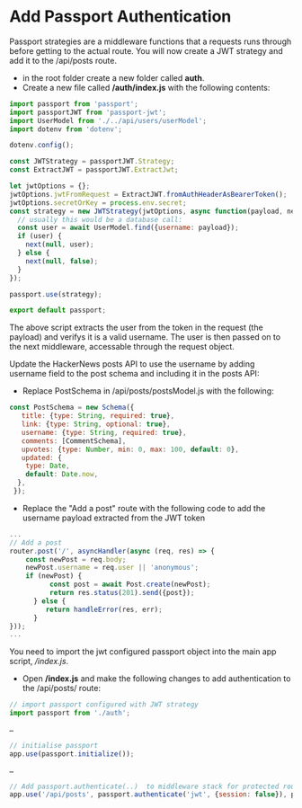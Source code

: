# Add Passport Authentication

Passport strategies are a middleware functions that a requests runs through before getting to the actual route.​ You will now create a JWT strategy and add it to the /api/posts route.

+ in the root folder create a new folder called **auth**.
+ Create a new file called **/auth/index.js** with the following contents:

~~~javascript
import passport from 'passport';
import passportJWT from 'passport-jwt';
import UserModel from './../api/users/userModel';
import dotenv from 'dotenv';

dotenv.config();

const JWTStrategy = passportJWT.Strategy;
const ExtractJWT = passportJWT.ExtractJwt;

let jwtOptions = {};
jwtOptions.jwtFromRequest = ExtractJWT.fromAuthHeaderAsBearerToken();
jwtOptions.secretOrKey = process.env.secret;
const strategy = new JWTStrategy(jwtOptions, async function(payload, next) {
  // usually this would be a database call:
  const user = await UserModel.find({username: payload});
  if (user) {
    next(null, user);
  } else {
    next(null, false);
  }
});

passport.use(strategy);

export default passport;
~~~
The above script extracts the user from the token in the request (the payload) and verifys it is a valid username. The user is then passed on to the next middleware, accessable through the request object.

Update the HackerNews posts API to use the username by adding username field to the post schema and including it in the posts API:
+ Replace PostSchema in /api/posts/postsModel.js with the following:
~~~Javascript
const PostSchema = new Schema({
   title: {type: String, required: true},
   link: {type: String, optional: true},
   username: {type: String, required: true},
   comments: [CommentSchema],
   upvotes: {type: Number, min: 0, max: 100, default: 0},
   updated: {
    type: Date,
    default: Date.now,
  },
 });
~~~

+ Replace the "Add a post" route with the following code to add the username payload extracted from the JWT token

~~~Javascript
...
// Add a post
router.post('/', asyncHandler(async (req, res) => {
    const newPost = req.body;
    newPost.username = req.user || 'anonymous';
    if (newPost) {
          const post = await Post.create(newPost);
          return res.status(201).send({post});
      } else {
         return handleError(res, err);
      }
}));
...
~~~  

You need to import the jwt configured passport object into the main app script,  */index.js*.

+ Open **/index.js** and make the following changes to add authentication to the /api/posts/ route:

~~~javascript
// import passport configured with JWT strategy​
import passport from './auth';​

…​

// initialise passport​
app.use(passport.initialize());​

…​

// Add passport.authenticate(..)  to middleware stack for protected routes​
app.use('/api/posts', passport.authenticate('jwt', {session: false}), postsRouter);

~~~

